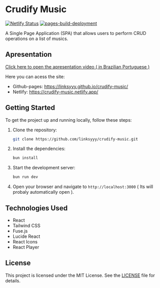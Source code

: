 # Crudify Music
[![Netlify Status](https://api.netlify.com/api/v1/badges/32a47ece-45c4-4588-9747-8165441fd7cf/deploy-status)](https://app.netlify.com/projects/crudify-music/deploys)
[![pages-build-deployment](https://github.com/Linksyyy/crudify-music/actions/workflows/pages/pages-build-deployment/badge.svg)](https://github.com/Linksyyy/crudify-music/actions/workflows/pages/pages-build-deployment)

A Single Page Application (SPA) that allows users to perform CRUD operations on a list of musics.

## Apresentation

[Click here to open the apresentation video ( in Brazilian Portuguese ) ](https://youtu.be/c0QlW_5672s)

Here you can acess the site: 
- Github-pages: https://linksyyy.github.io/crudify-music/
- Netlify: https://crudify-music.netlify.app/

## Getting Started

To get the project up and running locally, follow these steps:

1. Clone the repository:
   ```bash
   git clone https://github.com/linksyyy/crudify-music.git
   ```
2. Install the dependencies:
   ```bash
   bun install
   ```
3. Start the development server:
   ```bash
   bun run dev
   ```
4. Open your browser and navigate to `http://localhost:3000` ( Its will probaly automatically open ).

## Technologies Used

- React
- Tailwind CSS
- Fuse.js
- Lucide React
- React Icons
- React Player

## License

This project is licensed under the MIT License. See the [LICENSE](LICENSE) file for details.
